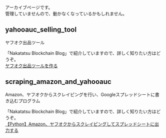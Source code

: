 アーカイブページです。  
管理していませんので、動かなくなっているかもしれません。

## yahooauc_selling_tool
ヤフオク出品ツール

「Nakatatsu Blockchain Blog」で紹介していますので、詳しく知りたい方はどうぞ。  
[ヤフオク出品ツールを作る](https://blog.nakatatsublockchain.com/yahooauc-selling-tool/)

## scraping_amazon_and_yahooauc
Amazon、ヤフオクからスクレイピングを行い、Googleスプレッドシートに書き込むプログラム

「Nakatatsu Blockchain Blog」で紹介していますので、詳しく知りたい方はどうぞ。  
[【Python】Amazon、ヤフオクからスクレイピングしてスプレッドシートに出力する](https://blog.nakatatsublockchain.com/scraping-amazon-and-yahooauc/)
